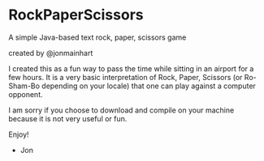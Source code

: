 # RockPaperScissors
A simple Java-based text rock, paper, scissors game

created by @jonmainhart

I created this as a fun way to pass the time while sitting in an airport for a few hours. It is a very basic interpretation of Rock, Paper, Scissors (or Ro-Sham-Bo depending on your locale) that one can play against a computer opponent.

I am sorry if you choose to download and compile on your machine because it is not very useful or fun.

Enjoy!

- Jon
